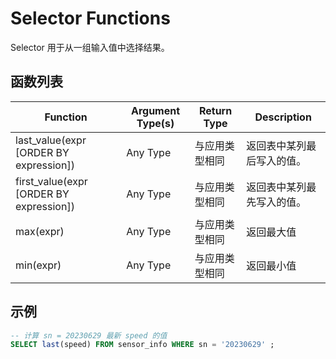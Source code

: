 # Selector Functions

Selector 用于从一组输入值中选择结果。


## 函数列表

|  Function                                 | Argument Type(s)      | Return Type         | Description                      |
|  -----------------                        |---------------------- |-------------------- |----------------------------------| 
| last_value(expr [ORDER BY expression])    | Any Type              | 与应用类型相同         | 返回表中某列最后写入的值。           |
| first_value(expr [ORDER BY expression])   | Any Type              | 与应用类型相同         | 返回表中某列最先写入的值。           |
| max(expr)                                 | Any Type              | 与应用类型相同         | 返回最大值                        |
| min(expr)                                 | Any Type              | 与应用类型相同         | 返回最小值                        |


## 示例
```SQL
-- 计算 sn = 20230629 最新 speed 的值
SELECT last(speed) FROM sensor_info WHERE sn = '20230629' ;
```
